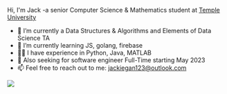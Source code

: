 Hi, I'm Jack -a senior Computer Science & Mathematics student at [Temple University](https://www.temple.edu/)

- 🔭 I’m currently a Data Structures & Algorithms and Elements of Data Science TA
- 🌱 I’m currently learning JS, golang, firebase
- 🧑‍💻 I have experience in Python, Java, MATLAB
- 🙂 Also seeking for software engineer Full-Time starting May 2023
- 📫 Feel free to reach out to me: jackiegan123@outlook.com

<img src= "https://github-readme-stats.vercel.app/api/top-langs/?username=jiajingan&layout=compact"/>
<!--
**jiajingan/jiajingan** is a ✨ _special_ ✨ repository because its `README.md` (this file) appears on your GitHub profile.
- 😬 Currently taking Machine Learning, it might have screwed up my github stats 

Here are some ideas to get you started:

- 🔭 I’m currently working on ...
- 🌱 I’m currently learning ...
- 👯 I’m looking to collaborate on ...
- 🤔 I’m looking for help with ...
- 💬 Ask me about ...
- 📫 How to reach me: ...
- 😄 Pronouns: ...
- ⚡ Fun fact: ...

-->

<!--
Notes for ReadMe
https://www.markdownguide.org/basic-syntax/
https://github.com/ikatyang/emoji-cheat-sheet/blob/master/README.md some might not be in there, you can paste from discord or imessage
stats, still need to figure out how to use them
https://github.com/anuraghazra/github-readme-stats
https://github.com/jstrieb/github-stats
-->
